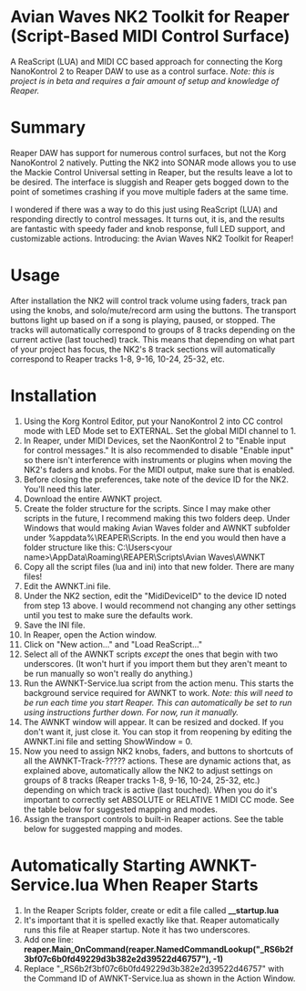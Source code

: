 # Avian Waves NK2 Toolkit for Reaper (Script-Based MIDI Control Surface)
A ReaScript (LUA) and MIDI CC based approach for connecting the Korg NanoKontrol 2 to Reaper DAW to use as a control surface. *Note: this is project is in beta and requires a fair amount of setup and knowledge of Reaper.*

# Summary
Reaper DAW has support for numerous control surfaces, but not the Korg NanoKontrol 2 natively.  Putting the NK2 into SONAR mode allows you to use the Mackie Control Universal setting in Reaper, but the results leave a lot to be desired.  The interface is sluggish and Reaper gets bogged down to the point of sometimes crashing if you move multiple faders at the same time.

I wondered if there was a way to do this just using ReaScript (LUA) and responding directly to control messages.  It turns out, it is, and the results are fantastic with speedy fader and knob response, full LED support, and customizable actions.  Introducing: the Avian Waves NK2 Toolkit for Reaper!

# Usage
After installation the NK2 will control track volume using faders, track pan using the knobs, and solo/mute/record arm using the buttons.  The transport buttons light up based on if a song is playing, paused, or stopped.  The tracks will automatically correspond to groups of 8 tracks depending on the current active (last touched) track.  This means that depending on what part of your project has focus, the NK2's 8 track sections will automatically correspond to Reaper tracks 1-8, 9-16, 10-24, 25-32, etc.

# Installation
1. Using the Korg Kontrol Editor, put your NanoKontrol 2 into CC control mode with LED Mode set to EXTERNAL.  Set the global MIDI channel to 1.
2. In Reaper, under MIDI Devices, set the NaonKontrol 2 to "Enable input for control messages."  It is also recommended to disable "Enable input" so there isn't interference with instruments or plugins when moving the NK2's faders and knobs.  For the MIDI output, make sure that is enabled.
3. Before closing the preferences, take note of the device ID for the NK2.  You'll need this later.
4. Download the entire AWNKT project.
5. Create the folder structure for the scripts.  Since I may make other scripts in the future, I recommend making this two folders deep.  Under Windows that would making Avian Waves folder and AWNKT subfolder under %appdata%\REAPER\Scripts.  In the end you would then have a folder structure like this: C:\Users\<your name>\AppData\Roaming\REAPER\Scripts\Avian Waves\AWNKT
6. Copy all the script files (lua and ini) into that new folder.  There are many files!
7. Edit the AWNKT.ini file.
8. Under the NK2 section, edit the "MidiDeviceID" to the device ID noted from step 13 above.  I would recommend not changing any other settings until you test to make sure the defaults work.
9. Save the INI file.
10. In Reaper, open the Action window.
11. Click on "New action..." and "Load ReaScript..."
12. Select all of the AWNKT scripts *except* the ones that begin with two underscores.  (It won't hurt if you import them but they aren't meant to be run manually so won't really do anything.)
13. Run the AWNKT-Service.lua script from the action menu.  This starts the background service required for AWNKT to work.  *Note: this will need to be run each time you start Reaper.  This can automatically be set to run using instructions further down.  For now, run it manually.*
14. The AWNKT window will appear.  It can be resized and docked.  If you don't want it, just close it.  You can stop it from reopening by editing the AWNKT.ini file and setting ShowWindow = 0.
15. Now you need to assign NK2 knobs, faders, and buttons to shortcuts of all the AWNKT-Track-????? actions.  These are dynamic actions that, as explained above, automatically allow the NK2 to adjust settings on groups of 8 tracks (Reaper tracks 1-8, 9-16, 10-24, 25-32, etc.) depending on which track is active (last touched).  When you do it's important to correctly set ABSOLUTE or RELATIVE 1 MIDI CC mode.  See the table below for suggested mapping and modes.
16. Assign the transport controls to built-in Reaper actions.  See the table below for suggested mapping and modes.

# Automatically Starting AWNKT-Service.lua When Reaper Starts
1.  In the Reaper Scripts folder, create or edit a file called __\_\_startup.lua__
2.  It's important that it is spelled exactly like that.  Reaper automatically runs this file at Reaper startup.  Note it has two underscores.
3.  Add one line: __reaper.Main_OnCommand(reaper.NamedCommandLookup("\_RS6b2f3bf07c6b0fd49229d3b382e2d39522d46757"), -1)__
4.  Replace "\_RS6b2f3bf07c6b0fd49229d3b382e2d39522d46757" with the Command ID of AWNKT-Service.lua as shown in the Action Window.
